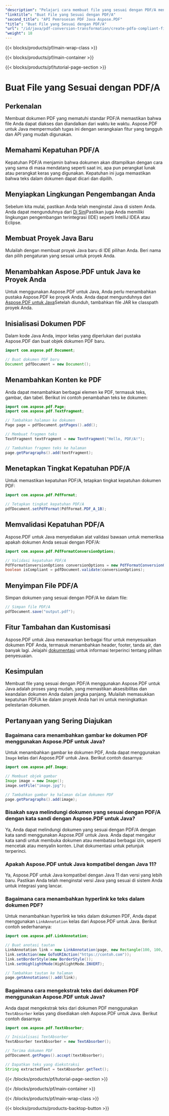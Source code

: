 ```yaml
---
"description": "Pelajari cara membuat file yang sesuai dengan PDF/A menggunakan Aspose.PDF untuk Java. Panduan langkah demi langkah dengan contoh kode untuk PDF berstandar industri."
"linktitle": "Buat File yang Sesuai dengan PDF/A"
"second_title": "API Pemrosesan PDF Java Aspose.PDF"
"title": "Buat File yang Sesuai dengan PDF/A"
"url": "/id/java/pdf-conversion-transformation/create-pdfa-compliant-files/"
"weight": 18
---
```


{{< blocks/products/pf/main-wrap-class >}}

{{< blocks/products/pf/main-container >}}

{{< blocks/products/pf/tutorial-page-section >}}

# Buat File yang Sesuai dengan PDF/A


## Perkenalan

Membuat dokumen PDF yang mematuhi standar PDF/A memastikan bahwa file Anda dapat diakses dan diandalkan dari waktu ke waktu. Aspose.PDF untuk Java mempermudah tugas ini dengan serangkaian fitur yang tangguh dan API yang mudah digunakan.

## Memahami Kepatuhan PDF/A

Kepatuhan PDF/A menjamin bahwa dokumen akan ditampilkan dengan cara yang sama di masa mendatang seperti saat ini, apa pun perangkat lunak atau perangkat keras yang digunakan. Kepatuhan ini juga memastikan bahwa teks dalam dokumen dapat dicari dan dipilih.

## Menyiapkan Lingkungan Pengembangan Anda

Sebelum kita mulai, pastikan Anda telah menginstal Java di sistem Anda. Anda dapat mengunduhnya dari [Di Sini](https://www.java.com/download/)Pastikan juga Anda memiliki lingkungan pengembangan terintegrasi (IDE) seperti IntelliJ IDEA atau Eclipse.

## Membuat Proyek Java Baru

Mulailah dengan membuat proyek Java baru di IDE pilihan Anda. Beri nama dan pilih pengaturan yang sesuai untuk proyek Anda.

## Menambahkan Aspose.PDF untuk Java ke Proyek Anda

Untuk menggunakan Aspose.PDF untuk Java, Anda perlu menambahkan pustaka Aspose.PDF ke proyek Anda. Anda dapat mengunduhnya dari [Aspose.PDF untuk Java](https://releases.aspose.com/pdf/java/)Setelah diunduh, tambahkan file JAR ke classpath proyek Anda.

## Inisialisasi Dokumen PDF

Dalam kode Java Anda, impor kelas yang diperlukan dari pustaka Aspose.PDF dan buat objek dokumen PDF baru.

```java
import com.aspose.pdf.Document;

// Buat dokumen PDF baru
Document pdfDocument = new Document();
```

## Menambahkan Konten ke PDF

Anda dapat menambahkan berbagai elemen ke PDF, termasuk teks, gambar, dan tabel. Berikut ini contoh penambahan teks ke dokumen:

```java
import com.aspose.pdf.Page;
import com.aspose.pdf.TextFragment;

// Tambahkan halaman ke dokumen
Page page = pdfDocument.getPages().add();

// Membuat fragmen teks
TextFragment textFragment = new TextFragment("Hello, PDF/A!");

// Tambahkan fragmen teks ke halaman
page.getParagraphs().add(textFragment);
```

## Menetapkan Tingkat Kepatuhan PDF/A

Untuk memastikan kepatuhan PDF/A, tetapkan tingkat kepatuhan dokumen PDF:

```java
import com.aspose.pdf.PdfFormat;

// Tetapkan tingkat kepatuhan PDF/A
pdfDocument.setPdfFormat(PdfFormat.PDF_A_1B);
```

## Memvalidasi Kepatuhan PDF/A

Aspose.PDF untuk Java menyediakan alat validasi bawaan untuk memeriksa apakah dokumen Anda sesuai dengan PDF/A:

```java
import com.aspose.pdf.PdfFormatConversionOptions;

// Validasi kepatuhan PDF/A
PdfFormatConversionOptions conversionOptions = new PdfFormatConversionOptions(PdfFormat.PDF_A_1B, new PdfFormatConversionOptions(), 1000);
boolean isCompliant = pdfDocument.validate(conversionOptions);
```

## Menyimpan File PDF/A

Simpan dokumen yang sesuai dengan PDF/A ke dalam file:

```java
// Simpan file PDF/A
pdfDocument.save("output.pdf");
```

## Fitur Tambahan dan Kustomisasi

Aspose.PDF untuk Java menawarkan berbagai fitur untuk menyesuaikan dokumen PDF Anda, termasuk menambahkan header, footer, tanda air, dan banyak lagi. Jelajahi [dokumentasi](https://reference.aspose.com/pdf/java/) untuk informasi terperinci tentang pilihan penyesuaian.

## Kesimpulan

Membuat file yang sesuai dengan PDF/A menggunakan Aspose.PDF untuk Java adalah proses yang mudah, yang memastikan aksesibilitas dan keandalan dokumen Anda dalam jangka panjang. Mulailah memasukkan kepatuhan PDF/A ke dalam proyek Anda hari ini untuk meningkatkan pelestarian dokumen.

## Pertanyaan yang Sering Diajukan

### Bagaimana cara menambahkan gambar ke dokumen PDF menggunakan Aspose.PDF untuk Java?

Untuk menambahkan gambar ke dokumen PDF, Anda dapat menggunakan `Image` kelas dari Aspose.PDF untuk Java. Berikut contoh dasarnya:

```java
import com.aspose.pdf.Image;

// Membuat objek gambar
Image image = new Image();
image.setFile("image.jpg");

// Tambahkan gambar ke halaman dalam dokumen PDF
page.getParagraphs().add(image);
```

### Bisakah saya melindungi dokumen yang sesuai dengan PDF/A dengan kata sandi dengan Aspose.PDF untuk Java?

Ya, Anda dapat melindungi dokumen yang sesuai dengan PDF/A dengan kata sandi menggunakan Aspose.PDF untuk Java. Anda dapat mengatur kata sandi untuk membuka dokumen atau membatasi berbagai izin, seperti mencetak atau menyalin konten. Lihat dokumentasi untuk petunjuk terperinci.

### Apakah Aspose.PDF untuk Java kompatibel dengan Java 11?

Ya, Aspose.PDF untuk Java kompatibel dengan Java 11 dan versi yang lebih baru. Pastikan Anda telah menginstal versi Java yang sesuai di sistem Anda untuk integrasi yang lancar.

### Bagaimana cara menambahkan hyperlink ke teks dalam dokumen PDF?

Untuk menambahkan hyperlink ke teks dalam dokumen PDF, Anda dapat menggunakan `LinkAnnotation` kelas dari Aspose.PDF untuk Java. Berikut contoh sederhananya:

```java
import com.aspose.pdf.LinkAnnotation;

// Buat anotasi tautan
LinkAnnotation link = new LinkAnnotation(page, new Rectangle(100, 100, 200, 120));
link.setAction(new GoToURIAction("https://contoh.com"));
link.setBorderStyle(new BorderStyle());
link.setHighlightMode(HighlightMode.INVERT);

// Tambahkan tautan ke halaman
page.getAnnotations().add(link);
```

### Bagaimana cara mengekstrak teks dari dokumen PDF menggunakan Aspose.PDF untuk Java?

Anda dapat mengekstrak teks dari dokumen PDF menggunakan `TextAbsorber` kelas yang disediakan oleh Aspose.PDF untuk Java. Berikut contoh dasarnya:

```java
import com.aspose.pdf.TextAbsorber;

// Inisialisasi TextAbsorber
TextAbsorber textAbsorber = new TextAbsorber();

// Terima dokumen PDF
pdfDocument.getPages().accept(textAbsorber);

// Dapatkan teks yang diekstraksi
String extractedText = textAbsorber.getText();
```

{{< /blocks/products/pf/tutorial-page-section >}}

{{< /blocks/products/pf/main-container >}}

{{< /blocks/products/pf/main-wrap-class >}}

{{< blocks/products/products-backtop-button >}}
